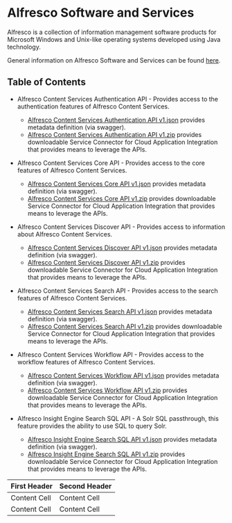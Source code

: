 # Alfresco Software and Services

Alfresco is a collection of information management software products for Microsoft Windows and Unix-like operating systems developed using Java technology.

General information on Alfresco Software and Services can be found [here](https://www.alfresco.com/).

## Table of Contents

* Alfresco Content Services Authentication API - Provides access to the authentication features of Alfresco Content Services.
    - [Alfresco Content Services Authentication API v1.json](https://github.com/InformaticaCloudApplicationIntegration/Service-Connectors/blob/master/Alfresco/Alfresco%20Content%20Services%20Authentication%20API%20v1.json) provides metadata definition (via swagger).
    - [Alfresco Content Services Authentication API v1.zip](https://github.com/InformaticaCloudApplicationIntegration/Service-Connectors/blob/master/Alfresco/Alfresco%20Content%20Services%20Authentication%20API%20v1.zip) provides downloadable Service Connector for Cloud Application Integration that provides means to leverage the APIs.

* Alfresco Content Services Core API - Provides access to the core features of Alfresco Content Services.
    - [Alfresco Content Services Core API v1.json](https://github.com/InformaticaCloudApplicationIntegration/Service-Connectors/blob/master/Alfresco/Alfresco%20Content%20Services%20Core%20API%20v1.json) provides metadata definition (via swagger).
    - [Alfresco Content Services Core API v1.zip](https://github.com/InformaticaCloudApplicationIntegration/Service-Connectors/blob/master/Alfresco/Alfresco%20Content%20Services%20Core%20API%20v1.zip) provides downloadable Service Connector for Cloud Application Integration that provides means to leverage the APIs.

* Alfresco Content Services Discover API - Provides access to information about Alfresco Content Services.
    - [Alfresco Content Services Discover API v1.json](https://github.com/InformaticaCloudApplicationIntegration/Service-Connectors/blob/master/Alfresco/Alfresco%20Content%20Services%20Discover%20API%20v1.json) provides metadata definition (via swagger).
    - [Alfresco Content Services Discover API v1.zip](https://github.com/InformaticaCloudApplicationIntegration/Service-Connectors/blob/master/Alfresco/Alfresco%20Content%20Services%20Discover%20API%20v1.zip) provides downloadable Service Connector for Cloud Application Integration that provides means to leverage the APIs.

* Alfresco Content Services Search API - Provides access to the search features of Alfresco Content Services.
    - [Alfresco Content Services Search API v1.json](https://github.com/InformaticaCloudApplicationIntegration/Service-Connectors/blob/master/Alfresco/Alfresco%20Content%20Services%20Search%20API%20v1.json) provides metadata definition (via swagger).
    - [Alfresco Content Services Search API v1.zip](https://github.com/InformaticaCloudApplicationIntegration/Service-Connectors/blob/master/Alfresco/Alfresco%20Content%20Services%20Search%20API%20v1.zip) provides downloadable Service Connector for Cloud Application Integration that provides means to leverage the APIs.

* Alfresco Content Services Workflow API - Provides access to the workflow features of Alfresco Content Services.
    - [Alfresco Content Services Workflow API v1.json](https://github.com/InformaticaCloudApplicationIntegration/Service-Connectors/blob/master/Alfresco/Alfresco%20Content%20Services%20Workflow%20API%20v1.json) provides metadata definition (via swagger).
    - [Alfresco Content Services Workflow API v1.zip](https://github.com/InformaticaCloudApplicationIntegration/Service-Connectors/blob/master/Alfresco/Alfresco%20Content%20Services%20Workflow%20API%20v1.zip) provides downloadable Service Connector for Cloud Application Integration that provides means to leverage the APIs.

* Alfresco Insight Engine Search SQL API - A Solr SQL passthrough, this feature provides the ability to use SQL to query Solr.
    - [Alfresco Insight Engine Search SQL API v1.json](https://github.com/InformaticaCloudApplicationIntegration/Service-Connectors/blob/master/Alfresco/Alfresco%20Insight%20Engine%20Search%20SQL%20API%20v1.json) provides metadata definition (via swagger).
    - [Alfresco Insight Engine Search SQL API v1.zip](https://github.com/InformaticaCloudApplicationIntegration/Service-Connectors/blob/master/Alfresco/Alfresco%20Insight%20Engine%20Search%20SQL%20API%20v1.zip) provides downloadable Service Connector for Cloud Application Integration that provides means to leverage the APIs.

| First Header  | Second Header |
| ------------- | ------------- |
| Content Cell  | Content Cell  |
| Content Cell  | Content Cell  |
